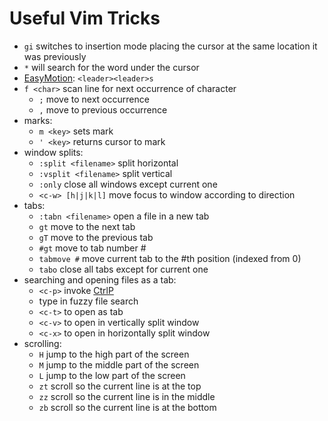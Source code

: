 
# Useful Vim Tricks

+ `gi` switches to insertion mode placing the cursor at the same location it was previously
+ `*` will search for the word under the cursor
+ [EasyMotion](https://github.com/Lokaltog/vim-easymotion): `<leader><leader>s`
+ `f <char>` scan line for next occurrence of character
  + `;` move to next occurrence
  + `,` move to previous occurrence
+ marks:
  + `m <key>` sets mark
  + `' <key>` returns cursor to mark
+ window splits:
  + `:split <filename>` split horizontal
  + `:vsplit <filename>` split vertical
  + `:only` close all windows except current one
  + `<c-w> [h|j|k|l]` move focus to window according to direction
+ tabs:
  + `:tabn <filename>` open a file in a new tab 
  + `gt` move to the next tab
  + `gT` move to the previous tab
  + `#gt` move to tab number #
  + `tabmove #` move current tab to the #th position (indexed from 0)
  + `tabo` close all tabs except for current one
+ searching and opening files as a tab:
  + `<c-p>` invoke [CtrlP](https://github.com/kien/ctrlp.vim)
  + type in fuzzy file search
  + `<c-t>` to open as tab
  + `<c-v>` to open in vertically split window
  + `<c-x>` to open in horizontally split window
+ scrolling:
  + `H` jump to the high part of the screen
  + `M` jump to the middle part of the screen
  + `L` jump to the low part of the screen
  + `zt` scroll so the current line is at the top
  + `zz` scroll so the current line is in the middle
  + `zb` scroll so the current line is at the bottom
